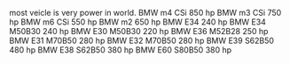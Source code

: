 most veicle is very power in world. 
BMW m4 CSi 850 hp
BMW m3 CSi 750 hp
BMW m6 CSi 550 hp
BMW m2 650 hp
BMW E34 240 hp
BMW E34 M50B30 240 hp
BMW E30 M50B30 220 hp
BMW E36 M52B28 250 hp
BMW E31 M70B50 280 hp
BMW E32 M70B50 280 hp
BMW E39 S62B50 480 hp
BMW E38 S62B50 380 hp
BMW E60 S80B50 380 hp
